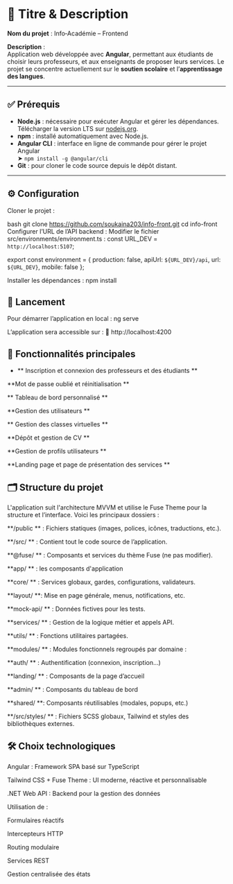 # 📌 Titre & Description

**Nom du projet** : Info‑Académie – Frontend

**Description** :  
Application web développée avec **Angular**, permettant aux étudiants de choisir leurs professeurs, et aux enseignants de proposer leurs services. Le projet se concentre actuellement sur le **soutien scolaire** et l’**apprentissage des langues**.

---

## ✅ Prérequis

- **Node.js** : nécessaire pour exécuter Angular et gérer les dépendances. Télécharger la version LTS sur [nodejs.org](https://nodejs.org/).
- **npm** : installé automatiquement avec Node.js.
- **Angular CLI** : interface en ligne de commande pour gérer le projet Angular  
  ➤ `npm install -g @angular/cli`
- **Git** : pour cloner le code source depuis le dépôt distant.

---

## ⚙️ Configuration

Cloner le projet :

bash
git clone https://github.com/soukaina203/info-front.git
cd info-front
Configurer l’URL de l’API backend :
Modifier le fichier src/environments/environment.ts :
const URL_DEV = `http://localhost:5107`;

export const environment = {
  production: false,
  apiUrl: `${URL_DEV}/api`,
  url: `${URL_DEV}`,
  mobile: false
};

Installer les dépendances :
npm install
## 🚀 Lancement
Pour démarrer l’application en local :
ng serve

L’application sera accessible sur :
📍 http://localhost:4200

## 🧩 Fonctionnalités principales
- ** Inscription et connexion des professeurs et des étudiants **

 **Mot de passe oublié et réinitialisation **

 ** Tableau de bord personnalisé **

 **Gestion des utilisateurs **

 ** Gestion des classes virtuelles **

 **Dépôt et gestion de CV **

 **Gestion de profils utilisateurs **

 **Landing page et page de présentation des services **

## 🗂️ Structure du projet
L'application suit l'architecture MVVM et utilise le Fuse Theme pour la structure et l’interface. Voici les principaux dossiers :

 **/public ** : Fichiers statiques (images, polices, icônes, traductions, etc.).

 **/src/ ** : Contient tout le code source de l’application.

 **@fuse/ ** : Composants et services du thème Fuse (ne pas modifier).

 **app/ ** : les composants d'application 

 **core/ ** : Services globaux, gardes, configurations, validateurs.

 **layout/  **: Mise en page générale, menus, notifications, etc.

 **mock-api/ ** : Données fictives pour les tests.

 **services/ ** : Gestion de la logique métier et appels API.

 **utils/ ** : Fonctions utilitaires partagées.

 **modules/ ** : Modules fonctionnels regroupés par domaine :

 **auth/ ** : Authentification (connexion, inscription…)

 **landing/ ** : Composants de la page d’accueil

 **admin/ ** : Composants du tableau de bord

 **shared/  **: Composants réutilisables (modales, popups, etc.)

 **/src/styles/ ** : Fichiers SCSS globaux, Tailwind et styles des bibliothèques externes.

## 🛠️ Choix technologiques
Angular : Framework SPA basé sur TypeScript

Tailwind CSS + Fuse Theme : UI moderne, réactive et personnalisable

.NET Web API : Backend pour la gestion des données

Utilisation de :

Formulaires réactifs

Intercepteurs HTTP

Routing modulaire

Services REST

Gestion centralisée des états
